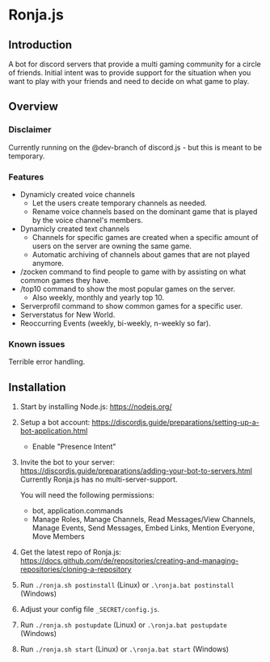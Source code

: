 # Ronja.js

## Introduction

A bot for discord servers that provide a multi gaming community for a circle of
friends. Initial intent was to provide support for the situation when you want
to play with your friends and need to decide on what game to play.

## Overview

### Disclaimer

Currently running on the @dev-branch of discord.js - but this is meant to be
temporary.

### Features

- Dynamicly created voice channels
  - Let the users create temporary channels as needed.
  - Rename voice channels based on the dominant game that is played by
    the voice channel's members.
- Dynamicly created text channels
  - Channels for specific games are created when a specific amount of
    users on the server are owning the same game.
  - Automatic archiving of channels about games that are not played anymore.
- /zocken command to find people to game with by assisting on what common
  games they have.
- /top10 command to show the most popular games on the server.
  - Also weekly, monthly and yearly top 10.
- Serverprofil command to show common games for a specific user.
- Serverstatus for New World.
- Reoccurring Events (weekly, bi-weekly, n-weekly so far).

### Known issues

Terrible error handling.

## Installation

1. Start by installing Node.js:
   https://nodejs.org/

2. Setup a bot account:
   https://discordjs.guide/preparations/setting-up-a-bot-application.html
   - Enable "Presence Intent"

3. Invite the bot to your server:
   https://discordjs.guide/preparations/adding-your-bot-to-servers.html
   Currently Ronja.js has no multi-server-support.
   
   You will need the following permissions:
   - bot, application.commands
   - Manage Roles, Manage Channels, Read Messages/View Channels, Manage Events, Send Messages,
     Embed Links, Mention Everyone, Move Members

4. Get the latest repo of Ronja.js:
   https://docs.github.com/de/repositories/creating-and-managing-repositories/cloning-a-repository

5. Run `./ronja.sh postinstall` (Linux) or `.\ronja.bat postinstall` (Windows)

6. Adjust your config file `_SECRET/config.js`.

7. Run `./ronja.sh postupdate` (Linux) or `.\ronja.bat postupdate` (Windows)

8. Run `./ronja.sh start` (Linux) or `.\ronja.bat start` (Windows)

<!-- https://docs.github.com/en/get-started/writing-on-github/getting-started-with-writing-and-formatting-on-github/basic-writing-and-formatting-syntax -->
